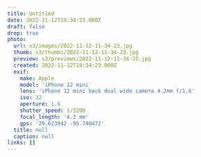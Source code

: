 ```yaml
---
title: Untitled
date: 2022-11-12T19:34:23.000Z
draft: false
drop: true
photo:
  url: s3/images/2022-11-12-11-34-23.jpg
  thumb: s3/thumbs/2022-11-12-11-34-23.jpg
  preview: s3/previews/2022-11-12-11-34-23.jpg
  created: 2022-11-12T19:34:23.000Z
  exif:
    make: Apple
    model: 'iPhone 12 mini'
    lens: 'iPhone 12 mini back dual wide camera 4.2mm f/1.6'
    iso: 32
    aperture: 1.6
    shutter_speed: 1/3200
    focal_length: '4.2 mm'
    gps: '29.623942 -95.740472'
  title: null
  caption: null
links: []
---
```

